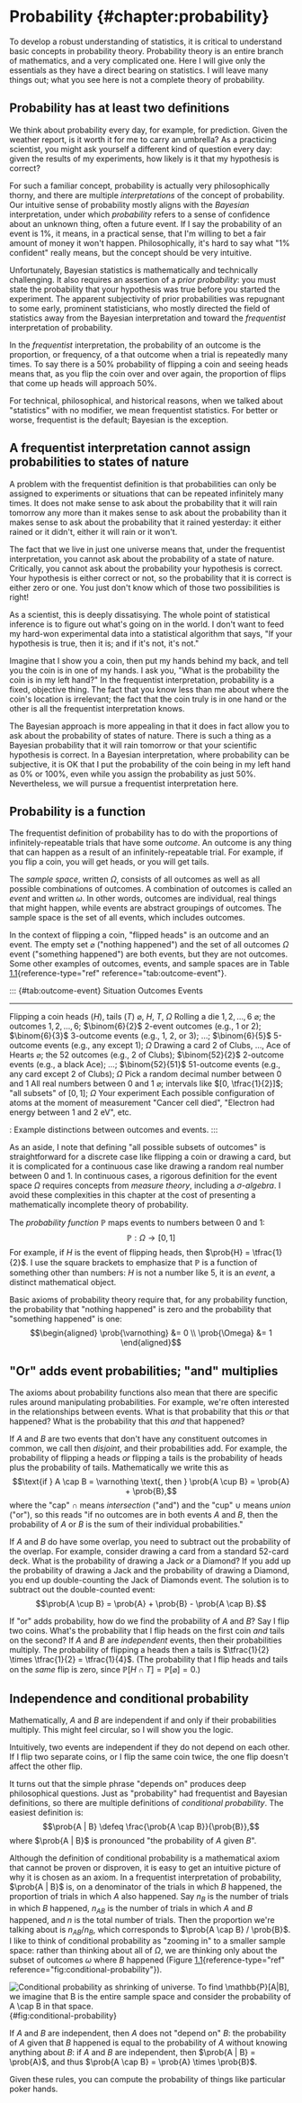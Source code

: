 # Probability {#chapter:probability}

To develop a robust understanding of statistics, it is critical to understand basic concepts in probability theory. Probability theory is an entire branch of mathematics, and a very complicated one. Here I will give only the essentials as they have a direct bearing on statistics. I will leave many things out; what you see here is not a complete theory of probability.

## Probability has at least two definitions

We think about probability every day, for example, for prediction. Given the weather report, is it worth it for me to carry an umbrella? As a practicing scientist, you might ask yourself a different kind of question every day: given the results of my experiments, how likely is it that my hypothesis is correct?

For such a familiar concept, probability is actually very philosophically thorny, and there are multiple _interpretations_ of the concept of probability. Our intuitive sense of probability mostly aligns with the _Bayesian_ interpretation, under which _probability_ refers to a sense of confidence about an unknown thing, often a future event. If I say the probability of an event is 1%, it means, in a practical sense, that I'm willing to bet a fair amount of money it won't happen. Philosophically, it's hard to say what "1% confident" really means, but the concept should be very intuitive.

Unfortunately, Bayesian statistics is mathematically and technically challenging. It also requires an assertion of a _prior probability_: you must state the probability that your hypothesis was true before you started the experiment. The apparent subjectivity of prior probabilities was repugnant to some early, prominent statisticians, who mostly directed the field of statistics away from the Bayesian interpretation and toward the _frequentist_ interpretation of probability.

In the _frequentist_ interpretation, the probability of an outcome is the proportion, or frequency, of a that outcome when a trial is repeatedly many times. To say there is a 50% probability of flipping a coin and seeing heads means that, as you flip the coin over and over again, the proportion of flips that come up heads will approach 50%.

For technical, philosophical, and historical reasons, when we talked about "statistics" with no modifier, we mean frequentist statistics. For better or worse, frequentist is the default; Bayesian is the exception.

## A frequentist interpretation cannot assign probabilities to states of nature

A problem with the frequentist definition is that probabilities can only be assigned to experiments or situations that can be repeated infinitely many times. It does not make sense to ask about the probability that it will rain tomorrow any more than it makes sense to ask about the probability than it makes sense to ask about the probability that it rained yesterday: it either rained or it didn't, either it will rain or it won't.

The fact that we live in just one universe means that, under the frequentist interpretation, you cannot ask about the probability of a state of nature. Critically, you cannot ask about the probability your hypothesis is correct. Your hypothesis is either correct or not, so the probability that it is correct is either zero or one. You just don't know which of those two possibilities is right!

As a scientist, this is deeply dissatisying. The whole point of statistical inference is to figure out what's going on in the world. I don't want to feed my hard-won experimental data into a statistical algorithm that says, "If your hypothesis is true, then it is; and if it's not, it's not."

Imagine that I show you a coin, then put my hands behind my back, and tell you the coin is in one of my hands. I ask you, "What is the probability the coin is in my left hand?" In the frequentist interpretation, probability is a fixed, objective thing. The fact that you know less than me about where the coin's location is irrelevant; the fact that the coin truly is in one hand or the other is all the frequentist interpretation knows.

The Bayesian approach is more appealing in that it does in fact allow you to ask about the probability of states of nature. There is such a thing as a Bayesian probability that it will rain tomorrow or that your scientific hypothesis is correct. In a Bayesian interpretation, where probability can be subjective, it is OK that I put the probability of the coin being in my left hand as 0% or 100%, even while you assign the probability as just 50%. Nevertheless, we will pursue a frequentist interpretation here.

## Probability is a function

The frequentist definition of probability has to do with the proportions of infinitely-repeatable trials that have some _outcome_. An outcome is any thing that can happen as a result of an infinitely-repeatable trial. For example, if you flip a coin, you will get heads, or you will get tails.

The _sample space_, written $\Omega$, consists of all outcomes as well as all possible combinations of outcomes. A combination of outcomes is called an _event_ and written $\omega$. In other words, outcomes are individual, real things that might happen, while events are abstract groupings of outcomes. The sample space is the set of all events, which includes outcomes.

In the context of flipping a coin, "flipped heads" is an outcome and an event. The empty set $\varnothing$ ("nothing happened") and the set of all outcomes $\Omega$ event ("something happened") are both events, but they are not outcomes. Some other examples of outcomes, events, and sample spaces are in Table [1.1](#tab:outcome-event){reference-type="ref" reference="tab:outcome-event"}.

::: {#tab:outcome-event} Situation Outcomes Events

---

Flipping a coin heads ($H$), tails ($T$) $\varnothing$, $H$, $T$, $\Omega$ Rolling a die $1, 2, \ldots, 6$ $\varnothing$; the outcomes $1, 2, \ldots, 6$; $\binom{6}{2}$ 2-event outcomes (e.g., 1 or 2); $\binom{6}{3}$ 3-outcome events (e.g., 1, 2, or 3); $\ldots$; $\binom{6}{5}$ 5-outcome events (e.g., any except 1); $\Omega$ Drawing a card 2 of Clubs, $\ldots$, Ace of Hearts $\varnothing$; the 52 outcomes (e.g., 2 of Clubs); $\binom{52}{2}$ 2-outcome events (e.g., a black Ace); $\ldots$; $\binom{52}{51}$ 51-outcome events (e.g., any card except 2 of Clubs); $\Omega$ Pick a random decimal number between 0 and 1 All real numbers between 0 and 1 $\varnothing$; intervals like $[0, \tfrac{1}{2}]$; "all subsets" of $[0, 1]$; $\Omega$ Your experiment Each possible configuration of atoms at the moment of measurement "Cancer cell died", "Electron had energy between 1 and 2 eV", etc.

: Example distinctions between outcomes and events. :::

As an aside, I note that defining "all possible subsets of outcomes" is straightforward for a discrete case like flipping a coin or drawing a card, but it is complicated for a continuous case like drawing a random real number between $0$ and $1$. In continuous cases, a rigorous definition for the event space $\Omega$ requires concepts from _measure theory_, including a $\sigma$-_algebra_. I avoid these complexities in this chapter at the cost of presenting a mathematically incomplete theory of probability.

The _probability function_ $\mathbb{P}$ maps events to numbers between $0$ and $1$: $$\mathbb{P} : \Omega \to [0, 1]$$ For example, if $H$ is the event of flipping heads, then $\prob{H} =
\tfrac{1}{2}$. I use the square brackets to emphasize that $\mathbb{P}$ is a function of something other than numbers: $H$ is not a number like $5$, it is an _event_, a distinct mathematical object.

Basic axioms of probability theory require that, for any probability function, the probability that "nothing happened" is zero and the probability that "something happened" is one: $$\begin{aligned}
\prob{\varnothing} &= 0 \\
\prob{\Omega} &= 1
\end{aligned}$$

## "Or" adds event probabilities; "and" multiplies

The axioms about probability functions also mean that there are specific rules around manipulating probabilities. For example, we're often interested in the relationships between events. What is that probability that this _or_ that happened? What is the probability that this _and_ that happened?

If $A$ and $B$ are two events that don't have any constituent outcomes in common, we call then _disjoint_, and their probabilities add. For example, the probability of flipping a heads _or_ flipping a tails is the probability of heads plus the probability of tails. Mathematically we write this as $$\text{if } A \cap B = \varnothing \text{, then } \prob{A \cup B} = \prob{A} + \prob{B},$$ where the "cap" $\cap$ means _intersection_ ("and") and the "cup" $\cup$ means _union_ ("or"), so this reads "if no outcomes are in both events $A$ and $B$, then the probability of $A$ or $B$ is the sum of their individual probabilities."

If $A$ and $B$ do have some overlap, you need to subtract out the probability of the overlap. For example, consider drawing a card from a standard 52-card deck. What is the probability of drawing a Jack _or_ a Diamond? If you add up the probability of drawing a Jack and the probability of drawing a Diamond, you end up double-counting the Jack of Diamonds event. The solution is to subtract out the double-counted event: $$\prob{A \cup B} = \prob{A} + \prob{B} - \prob{A \cap B}.$$

If "or" adds probability, how do we find the probability of $A$ and $B$? Say I flip two coins. What's the probability that I flip heads on the first coin _and_ tails on the second? If $A$ and $B$ are _independent_ events, then their probabilities multiply. The probability of flipping a heads then a tails is $\tfrac{1}{2} \times
\tfrac{1}{2} = \tfrac{1}{4}$. (The probability that I flip heads and tails on the _same_ flip is zero, since $\mathbb{P}[H \cap T] = \mathbb{P}[\varnothing] = 0$.)

## Independence and conditional probability

Mathematically, $A$ and $B$ are independent if and only if their probabilities multiply. This might feel circular, so I will show you the logic.

Intuitively, two events are independent if they do not depend on each other. If I flip two separate coins, or I flip the same coin twice, the one flip doesn't affect the other flip.

It turns out that the simple phrase "depends on" produces deep philosophical questions. Just as "probability" had frequentist and Bayesian definitions, so there are multiple definitions of _conditional probability_. The easiest definition is: $$\prob{A | B} \defeq \frac{\prob{A \cap B}}{\prob{B}},$$ where $\prob{A | B}$ is pronounced "the probability of $A$ given $B$".

Although the definition of conditional probability is a mathematical axiom that cannot be proven or disproven, it is easy to get an intuitive picture of why it is chosen as an axiom. In a frequentist interpretation of probability, $\prob{A
| B}$ is, on a denominator of the trials in which $B$ happened, the proportion of trials in which $A$ also happened. Say $n_B$ is the number of trials in which $B$ happened, $n_{AB}$ is the number of trials in which $A$ and $B$ happened, and $n$ is the total number of trials. Then the proportion we're talking about is $n_{AB} / n_B$, which corresponds to $\prob{A \cap B} /
\prob{B}$. I like to think of conditional probability as "zooming in" to a smaller sample space: rather than thinking about all of $\Omega$, we are thinking only about the subset of outcomes $\omega$ where $B$ happened (Figure [1.1](#fig:conditional-probability){reference-type="ref" reference="fig:conditional-probability"}).

![Conditional probability as shrinking of universe. To find
$\mathbb{P}[A|B]$, we imagine that $B$ is the entire sample space and
consider the probability of $A \cap B$ in that
space.](figure/conditional-probability.png){#fig:conditional-probability}

If $A$ and $B$ are independent, then $A$ does not "depend on" $B$: the probability of $A$ given that $B$ happened is equal to the probability of $A$ without knowing anything about $B$: if $A$ and $B$ are independent, then $\prob{A | B} = \prob{A}$, and thus $\prob{A \cap B} = \prob{A} \times
\prob{B}$.

Given these rules, you can compute the probability of things like particular poker hands.
